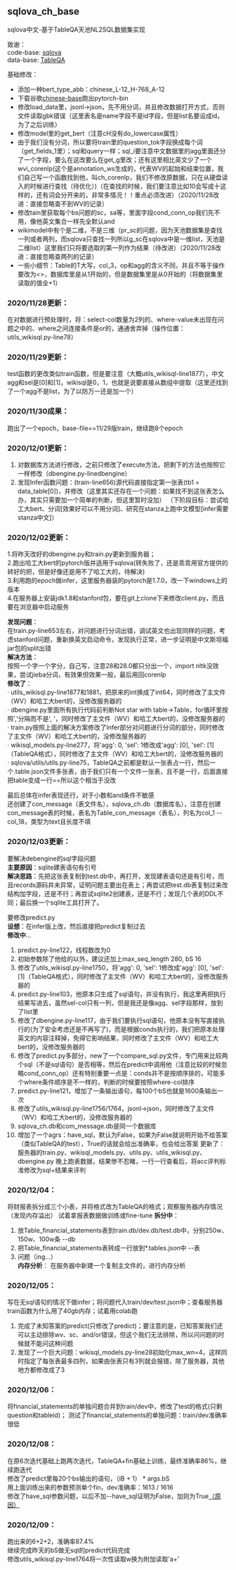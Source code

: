 ## sqlova_ch_base
sqlova中文-基于TableQA天池NL2SQL数据集实现

致谢：  
code-base: [sqlova](https://github.com/naver/sqlova)  
data-base: [TableQA](https://github.com/ZhuiyiTechnology/TableQA)  


基础修改：
* 添加一种bert_type_abb：chinese_L-12_H-768_A-12
* 下载谷歌[chinese-base](https://storage.googleapis.com/bert_models/2018_11_03/chinese_L-12_H-768_A-12.zip)跑出pytorch-bin
* 修改load_data里，jsonl->json，先不用分词，并且修改数据打开方式，否则文件读取gbk错误（这里表名是name字段不是id字段，但是list名要设成id，为了之后训练）
* 修改model里的get_bert（注意cH没有do_lowercase属性）
* 由于我们没有分词，所以要将train里的question_tok字段换成每个词（get_fields_1里）；sql和query一样；sql_i要注意中文数据里的agg里面还分了一个字段，要么在这改要么在get_g里改；还有这里相比英文少了一个wvi_corenlp(这个是annotation_ws生成的，代表WV的起始和结束位置，我们自己写一个函数找到他，叫ch_corenlp，我们不修改原数据，只在从硬盘读入的时候进行查找（待优化）)（在查找的时候，我们要注意比如10会写成十这样的，还有词会分开来的，非常多情况！！重点必须改进）（2020/11/28改进：直接忽略查不到WV的记录）
* 修改tain里获取每个bs问题的sc，sa等，里面字段cond_conn_op我们先不用，像他英文集合一样先全默认and
* wikimodel中有个是二维，不是三维（pr_sc的问题，因为天池数据集是查找一列或者两列，而sqlova只查找一列所以g_sc在sqlova中是一维list，天池是二维list）这里我们只将要选取的第一列作为结果（待改进）（2020/11/28改进：直接忽略查两列的记录）
* 一些小细节：Table的T大写，col_3，op和agg的含义不同，并且不等于操作要改为<>，数据库里是从1开始的，但是数据集里是从0开始的（将数据集里读取的值全+1）


### 2020/11/28更新：
在对数据进行预处理时，将：select-col数量为2列的、where-value未出现在问题之中的、where之间连接条件是or的，通通舍弃掉（操作位置：utils_wikisql.py-line78）

### 2020/11/29更新：
test函数的更改类似train函数，但是要注意（大概utils_wikisql-line1877），中文agg和sel是[0]和[1]，wikisql是0，1，也就是说要直接从数组中提取（这里还找到了一个agg不是list，为了以防万一还是加一个）


### 2020/11/30成果：
跑出了一个epoch，base-file==11/29版train，继续跑8个epoch


### 2020/12/01更新：
1. 对数据库方法进行修改，之前只修改了execute方法，把剩下的方法也按照它一样修改（dbengine.py-linedbengine）
2. 发现Infer函数问题：(train-line656)源代码直接指定第一张表(tb1 = data_table[0])，并修改（这里其实还存在一个问题：如果找不到这张表怎么办，其实只需要加一个简单的判断，但这里暂时没加）
（下阶段目标：尝试哈工大bert、分词[效果好可以不用分词]、研究在stanza上跑中文模型[infer需要stanza中文]）


### 2020/12/02更新：
1.将昨天改好的dbengine.py和train.py更新到服务器；  
2.跑出哈工大bert的pytorch版并适用于sqlova(转失败了，还是乖乖用官方提供的转好的把，但是好像还是用不了哈工大的，待解决)  
3.利用跑的epoch做infer，这里服务器装的pytorch是1.7.0，改一下windows上的版本  
4.在服务器上安装jdk1.8和stanford包，要在git上clone下来修改client.py，而且要在浏览器中启动服务  

**发现问题**：  
在train.py-line653左右，对问题进行分词出错，调试英文也出现同样的问题，考虑stanford问题，重新换英文启动命令，发现执行正常，进一步证明是中文斯坦福jar包的split出错  
**解决方法**：  
按照一个字一个字分，自己写，注意28和28.0都只分出一个，import nltk没效果，尝试jieba分词，有效果但效果一般，最后用回corenlp  
**修改了**：  
· utils_wikisql.py-line1877和1881，把原来的int换成了int64，同时修改了主文件（WV）和哈工大bert的，没修改服务器的  
· dbengine.py里面所有执行代码前判断Not star with table->Table，for循环里按照','分隔而不是', '，同时修改了主文件（WV）和哈工大bert的，没修改服务器的  
· train.py按照上面的解决方案修改了Infer部分对问题进行分词的部分，同时修改了主文件（WV）和哈工大bert的，没修改服务器的  
· wikisql_models.py-line277，将'agg': 0, 'sel': 1修改成'agg': [0], 'sel': [1]（TableQA格式），同时修改了主文件（WV）和哈工大bert的，没修改服务器的  
· sqlova/utils/utils.py-line75，TableQA之前都是默认一张表占一行，然后一个.table.json文件多张表，由于我们只有一个文件一张表，且不是一行，后面直接把table变成一行==所以这个相当于没改  

最后总体在infer表现还行，对于小数和and条件不敏感  
还创建了con_message（表文件名），sqlova_ch.db（数据库名），注意在创建con_message表的时候，表名为Table_con_message（表名），列名为col_1 -- col_18，类型为text且长度不填  

### 2020/12/03更新：
要解决debengine的sql字段问题  
**主要原因**：sqlite建表语句有引号  
**解决思路**：先把这张表复制到test.db中，再打开，发现建表语句还是有引号，而且records源码并未异常，证明问题主要出在表上；再尝试把test.db表复制过来改结构加字段，还是不行；再尝试sqlite2创建表，还是不行；发现几个表的DDL不同；最后换一个sqlite工具打开了。  

要修改predict.py  
**设想**：在infer版上改，然后直接把predict复制过去  
**修改中**...  
1. predict.py-line122，线程数改为0
2. 初始参数除了他给的以外，建议还加上max_seq_length 280, bS 16
3. 修改了utils_wikisql.py-line1750，将'agg': 0, 'sel': 1修改成'agg': [0], 'sel': [1]（TableQA格式），同时修改了主文件（WV）和哈工大bert的，没修改服务器的
4. predict.py-line103，他原本只生成了sql语句，并没有执行，我这里再把执行结果写进去，虽然sel-col只有一列，但是我还是像agg、sel字段那样，放到了list里
5. 修改了dbengine.py-line117，由于我们要执行sql语句，他原本没有写直接执行的(为了安全考虑还是不再写了)，而是根据conds执行的，我们把原本处理英文的内容注释掉，免得它影响结果，同时修改了主文件（WV）和哈工大bert的，没修改服务器的
6. 修改了predict.py多部分，new了一个compare_sql.py文件，专门用来比较两个sql（不是sql语句）是否相等，然后在predict中调用他（注意比较的时候忽略cond_conn_op）还有特别重要一点是：conds并不是按顺序排的，可能多个where条件顺序是不一样的，判断的时候要按照where-col排序
7. predict.py-line121，增加了一条输出语句，每100个bS也就是1600条输出一次
8. 修改了utils_wikisql.py-line1756/1764，jsonl->json，同时修改了主文件（WV）和哈工大bert的，没修改服务器的
9. sqlova_ch.db和com_message.db是同一个数据库
10. 增加了一个agrs：have_sql，默认为False，如果为False就说明开始不给答案（类似TableQA的test），True的话就会给出准确率，也会给出答案
更新了：
服务器的train.py、wikisql_models.py、utils.py、utils_wikisql.py、dbengine.py
晚上跑表数据，结果惨不忍睹，一行一行查看后，将acc评判标准修改为sql+结果来评判

### 2020/12/04：
将财报表拆分成三个小表，并将格式改为TableQA的格式；观察服务器内存情况（发现内存溢出）
试着拿报表数据做训练或fine-tune
**拆分中**：
1. 放Table_financial_statements表到train.db/dev.db/test.db中，分别250w、150w、100w条		--db
2. 把Table_financial_statements表转成一行放到*.tables.json中					--表
3. 问题（ing...）  
**内存分析**：
在服务器中新建一个复制主文件的，进行内存分析

### 2020/12/05：
写在无sql语句的情况下做infer；将问题代入train/dev/test.json中；查看服务器train函数为什么用了40gb内存；试着用colab跑
1. 完成了未知答案的predict(只修改了predict)；要注意的是，已知答案我们还可以主动排除wv、sc、and/or错误，但这个我们无法排除，所以问问题的时候就不能问这种问题
2. 发现了一个巨大问题：wikisql_models.py-line28初始化max_wn=4，这样同时指定了每张表最多四列，如果由张表只有3列就会报错，除了服务器，其他地方都修改成了3

### 2020/12/06：
将financial_statements的单独问题合并到train/dev中，修改了test的格式(只剩question和tableid)；
测试了financial_statements的单独问题：train/dev准确率很低

### 2020/12/08：
在原6次迭代基础上跑两次迭代，TableQA+fin基础上训练，最终准确率86%，继续跑迭代  
修改了predict里每20个bs输出的语句，（iB + 1） * args.bS  
用上面训练出来的参数预测单个fin，dev准确率：1613  /  1616  
修改了have_sql参数问题，以后不加--have_sql证明为False，加则为True[（原因）](https://blog.csdn.net/WILDCHAP_/article/details/110878484)

### 2020/12/09：
跑出来的6+2+2，准确率87.4%  
继续完成昨天的bS做无sql的predict代码完成  
修改utils_wikisql.py-line1764将一次性读取w换为附加读取'a+'  